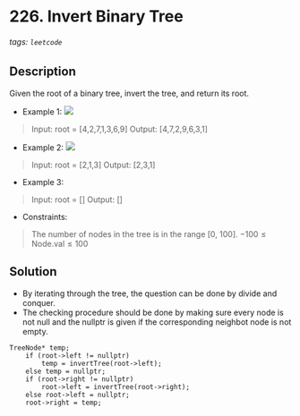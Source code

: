 # 226. Invert Binary Tree
###### tags: `leetcode`
## Description
Given the root of a binary tree, invert the tree, and return its root.

- Example 1:
![](https://i.imgur.com/3XCNHC7.png)

>Input: root = [4,2,7,1,3,6,9]
Output: [4,7,2,9,6,3,1]

- Example 2:
![](https://i.imgur.com/M0oC6Vj.png)

>Input: root = [2,1,3]
Output: [2,3,1]

- Example 3:

>Input: root = []
Output: []

- Constraints:

>The number of nodes in the tree is in the range $[0,\ 100]$.
$-100 \leq \text{Node.val} \leq 100$

## Solution
- By iterating through the tree, the question can be done by divide and conquer.
- The checking procedure should be done by making sure every node is not null and the nullptr is given if the corresponding neighbot node is not empty.
```cpp=
TreeNode* temp;
    if (root->left != nullptr)
        temp = invertTree(root->left);
    else temp = nullptr;
    if (root->right != nullptr)
        root->left = invertTree(root->right);
    else root->left = nullptr;
    root->right = temp;
```